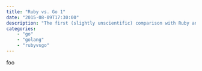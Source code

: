 ```yaml
---
title: "Ruby vs. Go 1"
date: "2015-08-09T17:30:00"
description: "The first (slightly unscientific) comparison with Ruby and Go."
categories:
    - "go"
    - "golang"
    - "rubyvsgo"
---
```


foo